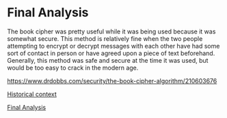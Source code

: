 # Final Analysis
The book cipher was pretty useful while it was being used because it was somewhat secure. This method is relatively fine when the two people attempting to encrypt or decrypt messages with each other have had some sort of contact in person or have agreed upon a piece of text beforehand. Generally, this method was safe and secure at the time it was used, but would be too easy to crack in the modern age. 

https://www.drdobbs.com/security/the-book-cipher-algorithm/210603676

[Historical context](https://github.com/EPHS-CyberSecurity-2020-Hour3/CipherProject/blob/Book_Cipher/book_historicalcontext.md)

[Final Analysis](https://github.com/EPHS-CyberSecurity-2020-Hour3/CipherProject/blob/Book_Cipher/book_computercode.md)

